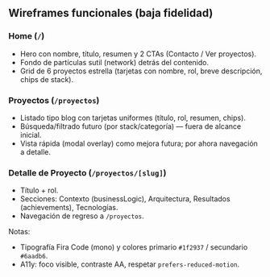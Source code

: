 ## Wireframes funcionales (baja fidelidad)

### Home (`/`)
- Hero con nombre, título, resumen y 2 CTAs (Contacto / Ver proyectos).
- Fondo de partículas sutil (network) detrás del contenido.
- Grid de 6 proyectos estrella (tarjetas con nombre, rol, breve descripción, chips de stack).

### Proyectos (`/proyectos`)
- Listado tipo blog con tarjetas uniformes (título, rol, resumen, chips).
- Búsqueda/filtrado futuro (por stack/categoría) — fuera de alcance inicial.
- Vista rápida (modal overlay) como mejora futura; por ahora navegación a detalle.

### Detalle de Proyecto (`/proyectos/[slug]`)
- Título + rol.
- Secciones: Contexto (businessLogic), Arquitectura, Resultados (achievements), Tecnologías.
- Navegación de regreso a `/proyectos`.

Notas:
- Tipografía Fira Code (mono) y colores primario `#1f2937` / secundario `#6aadb6`.
- A11y: foco visible, contraste AA, respetar `prefers-reduced-motion`.



